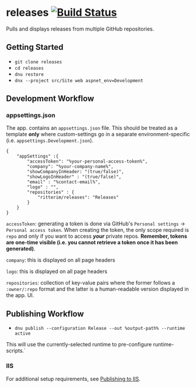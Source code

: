 # releases [![Build Status](https://travis-ci.org/ritterim/releases.svg?branch=master)](https://travis-ci.org/ritterim/releases)

Pulls and displays releases from multiple GitHub repositories.

## Getting Started

  - `git clone releases`
  - `cd releases`
  - `dnu restore`
  - `dnx --project src/Site web aspnet_env=Development`

## Development Workflow

### appsettings.json

The app. contains an `appsettings.json` file. This should be treated as a template **only** where custom-settings go in a separate environment-specific (i.e.
`appsettings.Development.json`).

```text
{
    "appSettings" :{
        "accessToken": "%your-personal-access-token%",
        "company": "%your-company-name%",
        "showCompanyInHeader: "(true/false)",
        "showLogoInHeader" : "(true/false)",
        "email" : "%contact-email%",
        "logo" : "",
        "repositories" : {
            "ritterim/releases": "Releases"
        }
    }
}
```

`accessToken`: generating a token is done via GitHub's `Personal settings` -> `Personal access token`. When creating the token, the only scope required is `repo` and only if 
you want to access ***your*** private repos. **Remember, tokens are one-time visible (i.e. you cannot retrieve a token once it has been generated)**.

`company`: this is displayed on all page headers

`logo`: this is displayed on all page headers

`repositories`: collection of key-value pairs where the former follows a `:owner/:repo` format and the latter is a human-readable version displayed in the app. UI.

## Publishing Workflow

  - `dnu publish --configuration Release --out %output-path% --runtime active`

  This will use the currently-selected runtime to pre-configure runtime-scripts.`

  ### IIS

  For additional setup requirements, see [Publishing to IIS](http://docs.asp.net/en/latest/publishing/iis.html).
